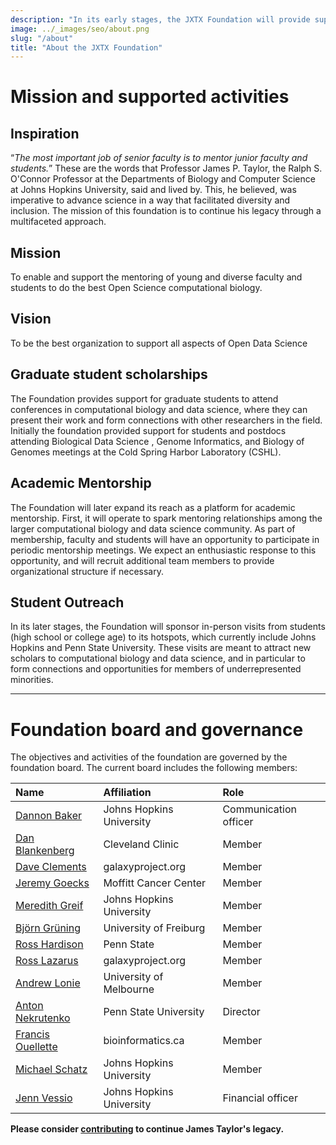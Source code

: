```yaml
---
description: "In its early stages, the JXTX Foundation will provide support for graduate students to attend conferences in computational biology and data science, where they can present their work and form connections with other researchers in the field."
image: ../_images/seo/about.png
slug: "/about"
title: "About the JXTX Foundation"
---
```


# Mission and supported activities

## Inspiration

“_The most important job of senior faculty is to mentor junior faculty and students._” These are the words that Professor James P. Taylor, the Ralph S. O'Connor Professor at the Departments of Biology and Computer Science at Johns Hopkins University, said and lived by. This, he believed, was imperative to advance science in a way that facilitated diversity and inclusion. The mission of this foundation is to continue his legacy through a multifaceted approach.

## Mission

To enable and support the mentoring of young and diverse faculty and students to do the best Open Science computational biology.

## Vision

To be the best organization to support all aspects of Open Data Science

## Graduate student scholarships

The Foundation provides support for graduate students to attend conferences in computational biology and data science, where they can present their work and form connections with other researchers in the field. Initially the foundation provided support for students and postdocs attending Biological Data Science , Genome Informatics, and Biology of Genomes meetings at the Cold Spring Harbor Laboratory (CSHL).

## Academic Mentorship

The Foundation will later expand its reach as a platform for academic mentorship. First, it will operate to spark mentoring relationships among the larger computational biology and data science community. As part of membership, faculty and students will have an opportunity to participate in periodic mentorship meetings. We expect an enthusiastic response to this opportunity, and will recruit additional team members to provide organizational structure if necessary.

## Student Outreach

In its later stages, the Foundation will sponsor in-person visits from students (high school or college age) to its hotspots, which currently include Johns Hopkins and Penn State University. These visits are meant to attract new scholars to computational biology and data science, and in particular to form connections and opportunities for members of underrepresented minorities.

---

# Foundation board and governance

The objectives and activities of the foundation are governed by the foundation board. The current board includes the following members:

| Name                                                                                    | Affiliation                          | Role                  |
| :-------------------------------------------------------------------------------------- | :----------------------------------- | :-------------------- |
| [Dannon Baker](https://www.linkedin.com/in/dannonbaker/)                                | Johns Hopkins University             | Communication officer |
| [Dan Blankenberg](https://www.lerner.ccf.org/computational-medicine/blankenberg/)       | Cleveland Clinic                     | Member                |
| [Dave Clements](https://www.linkedin.com/in/clements)                                   | galaxyproject.org                    | Member                |
| [Jeremy Goecks](https://www.goeckslab.org/)                                             | Moffitt Cancer Center                | Member                |
| [Meredith Greif](https://soc.jhu.edu/directory/meredith-greif/)                         | Johns Hopkins University             | Member                |
| [Björn Grüning](https://github.com/bgruening)                                           | University of Freiburg               | Member                |
| [Ross Hardison](https://science.psu.edu/bmb/people/rch8)                                | Penn State                           | Member                |
| [Ross Lazarus](https://www.linkedin.com/in/rosslazarus/?originalSubdomain=au)           | galaxyproject.org                    | Member                |
| [Andrew Lonie](https://www.biocommons.org.au/lb-andrew)                                 | University of Melbourne              | Member                |
| [Anton Nekrutenko](https://nekrut.github.io/lab_site/)                                  | Penn State University                | Director              |
| [Francis Ouellette](https://www.linkedin.com/in/francisouellette/?originalSubdomain=ca) | bioinformatics.ca                    | Member                |
| [Michael Schatz](https://schatz-lab.org/)                                               | Johns Hopkins University             | Member                |
| [Jenn Vessio](https://www.linkedin.com/in/jennifer-vessio-a67522244/)                   | Johns Hopkins University             | Financial officer     |

**Please consider [contributing][1] to continue James Taylor's legacy.**

[1]: /donate

